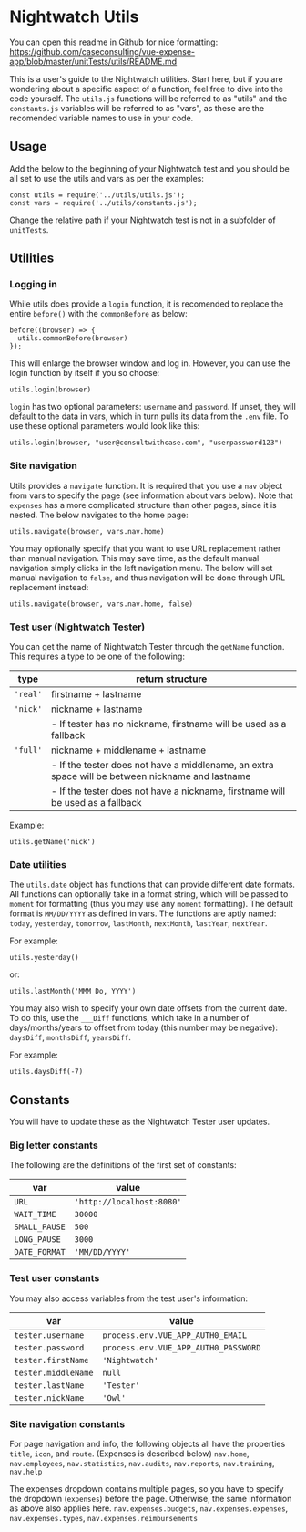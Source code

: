 # Nightwatch Utils

You can open this readme in Github for nice formatting: https://github.com/caseconsulting/vue-expense-app/blob/master/unitTests/utils/README.md

This is a user's guide to the Nightwatch utilities. Start here, but if you are wondering about a specific aspect of a function, feel free to dive into the code yourself.
The `utils.js` functions will be referred to as "utils" and the `constants.js` variables will be referred to as "vars", as these are the recomended variable names to use in your code.

## Usage

Add the below to the beginning of your Nightwatch test and you should be all set to use the utils and vars as per the examples:

```
const utils = require('../utils/utils.js');
const vars = require('../utils/constants.js');
```

Change the relative path if your Nightwatch test is not in a subfolder of `unitTests`.

## Utilities

### Logging in

While utils does provide a `login` function, it is recomended to replace the entire `before()` with the `commonBefore` as below:

```
before((browser) => {
  utils.commonBefore(browser)
});
```

This will enlarge the browser window and log in. However, you can use the login function by itself if you so choose:

```
utils.login(browser)
```

`login` has two optional parameters: `username` and `password`. If unset, they will default to the data in vars, which in turn pulls its data from the `.env` file. To use these optional parameters would look like this:

```
utils.login(browser, "user@consultwithcase.com", "userpassword123")
```

### Site navigation

Utils provides a `navigate` function. It is required that you use a `nav` object from vars to specify the page (see information about vars below). Note that `expenses` has a more complicated structure than other pages, since it is nested.
The below navigates to the home page:

```
utils.navigate(browser, vars.nav.home)
```

You may optionally specify that you want to use URL replacement rather than manual navigation. This may save time, as the default manual navigation simply clicks in the left navigation menu. The below will set manual navigation to `false`, and thus navigation will be done through URL replacement instead:

```
utils.navigate(browser, vars.nav.home, false)
```

### Test user (Nightwatch Tester)

You can get the name of Nightwatch Tester through the `getName` function. This requires a type to be one of the following:

| type     | return structure                                                                                 |
| -------- | ------------------------------------------------------------------------------------------------ |
| `'real'` | firstname + lastname                                                                             |
| `'nick'` | nickname + lastname                                                                              |
|          | - If tester has no nickname, firstname will be used as a fallback                                |
| `'full'` | nickname + middlename + lastname                                                                 |
|          | - If the tester does not have a middlename, an extra space will be between nickname and lastname |
|          | - If the tester does not have a nickname, firstname will be used as a fallback                   |

Example:

```
utils.getName('nick')
```

### Date utilities

The `utils.date` object has functions that can provide different date formats. All functions can optionally take in a format string, which will be passed to `moment` for formatting (thus you may use any `moment` formatting). The default format is `MM/DD/YYYY` as defined in vars. The functions are aptly named:
`today`, `yesterday`, `tomorrow`, `lastMonth`, `nextMonth`, `lastYear`, `nextYear`.

For example:

```
utils.yesterday()
```

or:

```
utils.lastMonth('MMM Do, YYYY')
```

You may also wish to specify your own date offsets from the current date. To do this, use the `___Diff` functions, which take in a number of days/months/years to offset from today (this number may be negative):
`daysDiff`, `monthsDiff`, `yearsDiff`.

For example:

```
utils.daysDiff(-7)
```

## Constants

You will have to update these as the Nightwatch Tester user updates.

### Big letter constants

The following are the definitions of the first set of constants:

| var           | value                     |
| ------------- | ------------------------- |
| `URL`         | `'http://localhost:8080'` |
| `WAIT_TIME`   | `30000`                   |
| `SMALL_PAUSE` | `500`                     |
| `LONG_PAUSE`  | `3000`                    |
| `DATE_FORMAT` | `'MM/DD/YYYY'`            |

### Test user constants

You may also access variables from the test user's information:

| var                 | value                                |
| ------------------- | ------------------------------------ |
| `tester.username`   | `process.env.VUE_APP_AUTH0_EMAIL`    |
| `tester.password`   | `process.env.VUE_APP_AUTH0_PASSWORD` |
| `tester.firstName`  | `'Nightwatch'`                       |
| `tester.middleName` | `null`                               |
| `tester.lastName`   | `'Tester'`                           |
| `tester.nickName`   | `'Owl'`                              |

### Site navigation constants

For page navigation and info, the following objects all have the properties `title`, `icon`, and `route`. (Expenses is described below)
`nav.home`, `nav.employees`, `nav.statistics`, `nav.audits`, `nav.reports`, `nav.training`, `nav.help`

The expenses dropdown contains multiple pages, so you have to specify the dropdown (`expenses`) before the page. Otherwise, the same information as above also applies here.
`nav.expenses.budgets`, `nav.expenses.expenses`, `nav.expenses.types`, `nav.expenses.reimbursements`
